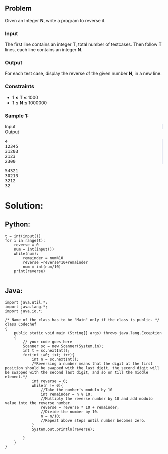 <div id="problem-statement" class="_problemBody_lulsq_29 print"><h2>Problem</h2>
<p>Given an Integer <b>N</b>, write a program to reverse it.</p>
<h3>Input</h3>
<p> 
The first line contains an integer <b>T</b>, total number of testcases. Then follow <b>T</b> lines, each line contains an integer <b>N</b>. 
</p>
<h3>Output</h3>
<p> For each test case, display the reverse of the given number <b>N</b>, in a new line.</p>
<h3>Constraints</h3>
<ul>
<li>1 <b>≤</b> <b>T</b> <b>≤</b> 1000</li>
<li>1 <b>≤</b> <b>N</b> <b>≤</b> 1000000</li>
</ul>
<h3>Sample 1:</h3>
<div data-reactroot="" class="_input_output__table_lulsq_184"><div class="_text_copy__container_lulsq_188"><div class="_text_copy_lulsq_188 _input_top__box_lulsq_198" style="border-right: 1px solid rgb(210, 217, 231);"><span>Input</span><div title="Copy to clipboard" class="" style="pointer-events: all;"><span class="_icon__box_9xn05_2 undefined"><i class="_copy__icon_9xn05_14"></i></span></div></div><div class="_text_copy_lulsq_188 _ouput_top__box_lulsq_201"><span>Output</span><div title="Copy to clipboard" class="" style="pointer-events: all;"><span class="_icon__box_9xn05_2 undefined"><i class="_copy__icon_9xn05_14"></i></span></div></div></div><div class="_values__container_lulsq_204"><div class="_values_lulsq_204" style="border-right: 1px solid rgb(210, 217, 231);"><pre>4
12345
31203
2123
2300</pre></div><div class="_values_lulsq_204"><pre>54321
30213
3212
32</pre></div></div></div></div>

# Solution: 
## Python:
``` 
t = int(input())
for i in range(t):
    reverse = 0
    num = int(input())
    while(num):
        remainder = num%10
        reverse =reverse*10+remainder
        num = int(num/10)
    print(reverse)


``` 
## Java: 
```
import java.util.*;
import java.lang.*;
import java.io.*;

/* Name of the class has to be "Main" only if the class is public. */
class Codechef
{
	public static void main (String[] args) throws java.lang.Exception
	{
		// your code goes here
		Scanner sc = new Scanner(System.in);
		int t = sc.nextInt();
		for(int i=0; i<t; i++){
		    int n = sc.nextInt();
		    /*Reversing a number means that the digit at the first position should be swapped with the last digit, the second digit will be swapped with the second last digit, and so on till the middle element.*/
		    int reverse = 0;
		    while(n != 0){
		        //Take the number’s modulo by 10
		        int remainder = n % 10;
		        //Multiply the reverse number by 10 and add modulo value into the reverse number.
		        reverse = reverse * 10 + remainder;
		        //Divide the number by 10.
		        n = n/10;
		        //Repeat above steps until number becomes zero.
		    }
		    System.out.println(reverse);
		    
		}
	}
}
```
